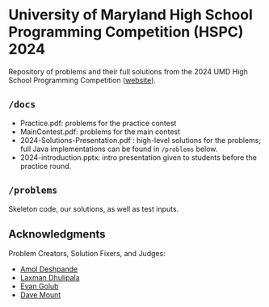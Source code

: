 # University of Maryland High School Programming Competition (HSPC) 2024
Repository of problems and their full solutions from the 2024 UMD High School Programming Competition ([website](http://www.cs.umd.edu/Outreach/hsContest24/)).  

## `/docs`
* Practice.pdf: problems for the practice contest
* MainContest.pdf: problems for the main contest
* 2024-Solutions-Presentation.pdf : high-level solutions for the problems; full Java implementations can be found in `/problems` below.
* 2024-introduction.pptx: intro presentation given to students before the practice round.


## `/problems`
Skeleton code, our solutions, as well as test inputs.

## Acknowledgments

Problem Creators, Solution Fixers, and Judges:

* [Amol Deshpande](http://www.cs.umd.edu/~amol/)
* [Laxman Dhulipala](https://www.cs.umd.edu/~laxman/)
* [Evan Golub](http://www.cs.umd.edu/~egolub/professional.shtml)
* [Dave Mount](http://www.cs.umd.edu/~mount)

